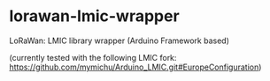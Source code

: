 # lorawan-lmic-wrapper
LoRaWan: LMIC library wrapper (Arduino Framework based)

(currently tested with the following LMIC fork: https://github.com/mymichu/Arduino_LMIC.git#EuropeConfiguration)


